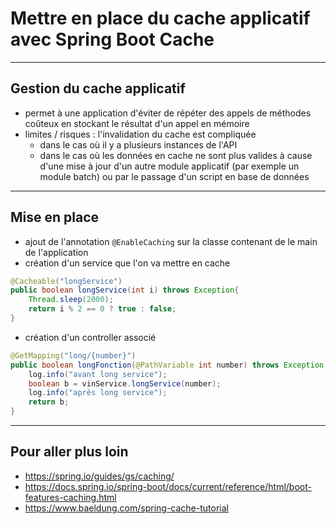 # Mettre en place du cache applicatif avec Spring Boot Cache

----

## Gestion du cache applicatif

- permet à une application d'éviter de répéter des appels de méthodes coûteux en stockant le résultat d'un appel en mémoire
- limites / risques : l'invalidation du cache est compliquée
    - dans le cas où il y a plusieurs instances de l'API
    - dans le cas où les données en cache ne sont plus valides à cause d'une mise à jour d'un autre module applicatif (par exemple un module batch) ou par le passage d'un script en base de données

----

## Mise en place

- ajout de l'annotation `@EnableCaching` sur la classe contenant de le main de l'application
- création d'un service que l'on va mettre en cache

```java
@Cacheable("longService")
public boolean longService(int i) throws Exception{
    Thread.sleep(2000);
    return i % 2 == 0 ? true : false;
}
```

- création d'un controller associé

```java
@GetMapping("long/{number}")
public boolean longFonction(@PathVariable int number) throws Exception {
    log.info("avant long service");
    boolean b = vinService.longService(number);
    log.info("après long service");
    return b;
}
```

----

## Pour aller plus loin

- https://spring.io/guides/gs/caching/
- https://docs.spring.io/spring-boot/docs/current/reference/html/boot-features-caching.html
- https://www.baeldung.com/spring-cache-tutorial